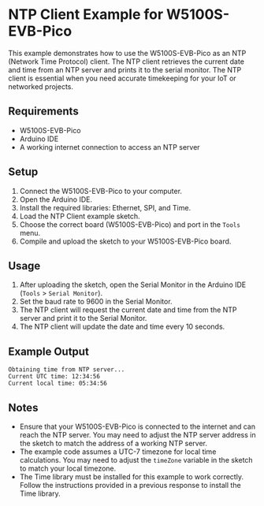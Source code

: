# NTP Client Example for W5100S-EVB-Pico

This example demonstrates how to use the W5100S-EVB-Pico as an NTP (Network Time Protocol) client. The NTP client retrieves the current date and time from an NTP server and prints it to the serial monitor. The NTP client is essential when you need accurate timekeeping for your IoT or networked projects.

## Requirements

-   W5100S-EVB-Pico
-   Arduino IDE
-   A working internet connection to access an NTP server

## Setup

1.  Connect the W5100S-EVB-Pico to your computer.
2.  Open the Arduino IDE.
3.  Install the required libraries: Ethernet, SPI, and Time.
4.  Load the NTP Client example sketch.
5.  Choose the correct board (W5100S-EVB-Pico) and port in the `Tools` menu.
6.  Compile and upload the sketch to your W5100S-EVB-Pico board.

## Usage

1.  After uploading the sketch, open the Serial Monitor in the Arduino IDE (`Tools` > `Serial Monitor`).
2.  Set the baud rate to 9600 in the Serial Monitor.
3.  The NTP client will request the current date and time from the NTP server and print it to the Serial Monitor.
4.  The NTP client will update the date and time every 10 seconds.

## Example Output

```
Obtaining time from NTP server...
Current UTC time: 12:34:56
Current local time: 05:34:56
```

## Notes

-   Ensure that your W5100S-EVB-Pico is connected to the internet and can reach the NTP server. You may need to adjust the NTP server address in the sketch to match the address of a working NTP server.
-   The example code assumes a UTC-7 timezone for local time calculations. You may need to adjust the `timeZone` variable in the sketch to match your local timezone.
-   The Time library must be installed for this example to work correctly. Follow the instructions provided in a previous response to install the Time library.